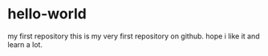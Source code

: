 # hello-world
my first repository
this is my very first repository on github. hope i like it and learn a lot.
